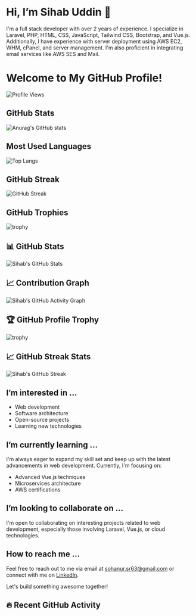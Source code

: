  # Hi, I’m Sihab Uddin 👋

I'm a full stack developer with over 2 years of experience. I specialize in Laravel, PHP, HTML, CSS, JavaScript, Tailwind CSS, Bootstrap, and Vue.js. Additionally, I have experience with server deployment using AWS EC2, WHM, cPanel, and server management. I'm also proficient in integrating email services like AWS SES and Mail.

# Welcome to My GitHub Profile!

![Profile Views](https://hits.seeyoufarm.com/api/count/incr/badge.svg?url=https://github.com/YOUR_GITHUB_USERNAME)

## GitHub Stats

![Anurag's GitHub stats](https://github-readme-stats.vercel.app/api?username=YOUR_GITHUB_USERNAME&show_icons=true&theme=radical)

## Most Used Languages

![Top Langs](https://github-readme-stats.vercel.app/api/top-langs/?username=YOUR_GITHUB_USERNAME&layout=compact&theme=radical)

## GitHub Streak

![GitHub Streak](https://github-readme-streak-stats.herokuapp.com/?user=YOUR_GITHUB_USERNAME&theme=radical)

## GitHub Trophies

![trophy](https://github-profile-trophy.vercel.app/?username=YOUR_GITHUB_USERNAME&theme=radical)



## 📊 GitHub Stats
![Sihab's GitHub Stats](https://github-readme-stats.vercel.app/api?username=sihab143&show_icons=true&theme=radical&count_private=true&include_all_commits=true)


## 📈 Contribution Graph
![Sihab's GitHub Activity Graph](https://activity-graph.herokuapp.com/graph?username=sihab143&theme=dracula&count_private=true)


## 🏆 GitHub Profile Trophy
![trophy](https://github-profile-trophy.vercel.app/?username=sihab143&theme=onedark&include_all_commits=true&count_private=true&token=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)


## 📈 GitHub Streak Stats
![Sihab's GitHub Streak](https://github-readme-streak-stats.herokuapp.com/?user=sihab143&theme=radical)

## I’m interested in ...
- Web development
- Software architecture
- Open-source projects
- Learning new technologies

## I’m currently learning ...
I'm always eager to expand my skill set and keep up with the latest advancements in web development. Currently, I'm focusing on:
- Advanced Vue.js techniques
- Microservices architecture
- AWS certifications

## I’m looking to collaborate on ...
I'm open to collaborating on interesting projects related to web development, especially those involving Laravel, Vue.js, or cloud technologies.

## How to reach me ...
Feel free to reach out to me via email at sohanur.sr63@gmail.com or connect with me on [LinkedIn](https://www.linkedin.com/in/sihab-uddin).

Let's build something awesome together!

## 🔥 Recent GitHub Activity
<!--START_SECTION:activity-->

<!--END_SECTION:activity-->
